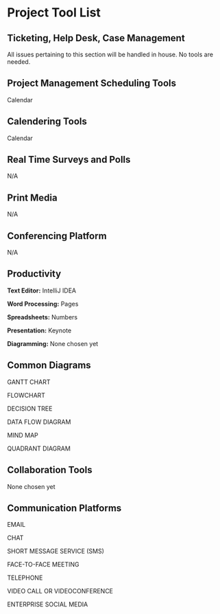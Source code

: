 # Project Tool List

## Ticketing, Help Desk, Case Management
All issues pertaining to this section will be handled in house. No tools are needed.

## Project Management Scheduling Tools
Calendar

## Calendering Tools
Calendar

## Real Time Surveys and Polls
N/A

## Print Media
N/A

## Conferencing Platform
N/A

## Productivity
**Text Editor:** IntelliJ IDEA

**Word Processing:** Pages

**Spreadsheets:** Numbers

**Presentation:** Keynote

**Diagramming:** None chosen yet

## Common Diagrams
GANTT CHART

FLOWCHART

DECISION TREE

DATA FLOW DIAGRAM

MIND MAP

QUADRANT DIAGRAM

## Collaboration Tools
None chosen yet

## Communication Platforms
EMAIL

CHAT

SHORT MESSAGE SERVICE (SMS)

FACE-TO-FACE MEETING

TELEPHONE

VIDEO CALL OR VIDEOCONFERENCE

ENTERPRISE SOCIAL MEDIA